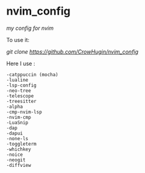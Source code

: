 # nvim_config

*my config for nvim*

To use it: 

*git clone https://github.com/CrowHugin/nvim_config*

Here I use :

    -catppuccin (mocha)
    -lualine
    -lsp-config
    -neo-tree
    -telescope
    -treesitter
    -alpha
    -cmp-nvim-lsp
    -nvim-cmp
    -LuaSnip
    -dap
    -dapui
    -none-ls
    -toggleterm
    -whichkey
    -noice
    -neogit
    -diffview

